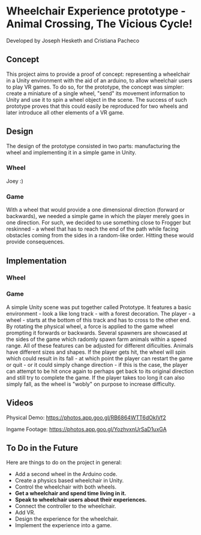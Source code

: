 # Wheelchair Experience prototype - Animal Crossing, The Vicious Cycle!
Developed by Joseph Hesketh and Cristiana Pacheco

## Concept
This project aims to provide a proof of concept: representing a wheelchair in a Unity environment with the aid of an arduino, to allow wheelchair users to play VR games. To do so, for the prototype, the concept was simpler: create a miniature of a single wheel, "send" its movement information to Unity and use it to spin a wheel object in the scene. The success of such prototype proves that this could easily be reproduced for two wheels and later introduce all other elements of a VR game.

## Design
The design of the prototype consisted in two parts: manufacturing the wheel and implementing it in a simple game in Unity.

### Wheel
Joey :)

### Game
With a wheel that would provide a one dimensional direction (forward or backwards), we needed a simple game in which the player merely goes in one direction. For such, we decided to use something close to Frogger but reskinned - a wheel that has to reach the end of the path while facing obstacles coming from the sides in a random-like order. Hitting these would provide consequences.

## Implementation 

### Wheel

### Game
A simple Unity scene was put together called Prototype. It features a basic environment - look a like long track - with a forest decoration. The player - a wheel - starts at the bottom of this track and has to cross to the other end. By rotating the physical wheel, a force is applied to the game wheel prompting it forwards or backwards. Several spawners are showcased at the sides of the game which radomly spawn farm animals within a speed range. All of these features can be adjusted for different dificulties. Animals have different sizes and shapes. If the player gets hit, the wheel will spin which could result in its fall - at which point the player can restart the game or quit - or it could simply change direction - if this is the case, the player can attempt to be hit once again to perhaps get back to its original direction and still try to complete the game. If the player takes too long it can also simply fall, as the wheel is "wobly" on purpose to increase difficulty. 

## Videos

Physical Demo: https://photos.app.goo.gl/RB6864WTT6dOkIVf2

Ingame Footage: https://photos.app.goo.gl/YozhvxnUrSaD1uxGA

## To Do in the Future


Here are things to do on the project in general:
- Add a second wheel in the Arduino code.
- Create a physics based wheelchair in Unity.
- Control the wheelchair with both wheels.
- **Get a wheelchair and spend time living in it.**
- **Speak to wheelchair users about their experiences.**
- Connect the controller to the wheelchair.
- Add VR.
- Design the experience for the wheelchair.
- Implement the experience into a game.
